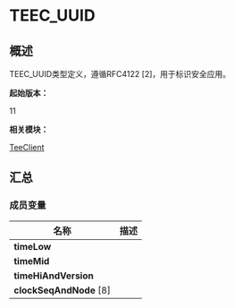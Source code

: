 # TEEC_UUID


## 概述

TEEC_UUID类型定义，遵循RFC4122 [2]，用于标识安全应用。

**起始版本：**

11

**相关模块：**

[TeeClient](_tee_client.md)


## 汇总


### 成员变量

| 名称 | 描述 | 
| -------- | -------- |
| **timeLow** |  | 
| **timeMid** |  | 
| **timeHiAndVersion** |  | 
| **clockSeqAndNode** [8] |  | 
